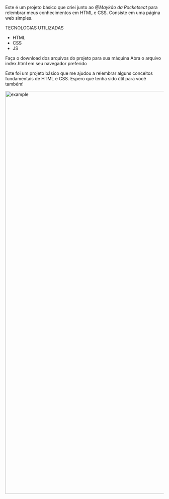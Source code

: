Este é um projeto básico que criei junto ao *@Maykão da Rocketseat*  para relembrar meus conhecimentos em HTML e CSS. Consiste em uma página web simples.

TECNOLOGIAS UTILIZADAS

- HTML
- CSS
- JS

Faça o download dos arquivos do projeto para sua máquina
Abra o arquivo index.html em seu navegador preferido

Este foi um projeto básico que me ajudou a relembrar alguns conceitos fundamentais de HTML e CSS. Espero que tenha sido útil para você também!

<img width="1276" alt="example" src="https://github.com/Chrystiansantos/rocketseat/assets/33062949/5e7e1474-fd05-44cc-91d4-42e3428ba96c">
